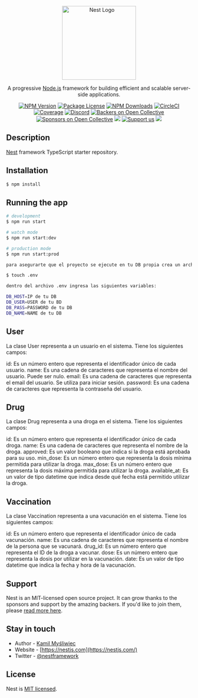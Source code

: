 <p align="center">
  <a href="http://nestjs.com/" target="blank"><img src="https://nestjs.com/img/logo-small.svg" width="200" alt="Nest Logo" /></a>
</p>

[circleci-image]: https://img.shields.io/circleci/build/github/nestjs/nest/master?token=abc123def456
[circleci-url]: https://circleci.com/gh/nestjs/nest

  <p align="center">A progressive <a href="http://nodejs.org" target="_blank">Node.js</a> framework for building efficient and scalable server-side applications.</p>
    <p align="center">
<a href="https://www.npmjs.com/~nestjscore" target="_blank"><img src="https://img.shields.io/npm/v/@nestjs/core.svg" alt="NPM Version" /></a>
<a href="https://www.npmjs.com/~nestjscore" target="_blank"><img src="https://img.shields.io/npm/l/@nestjs/core.svg" alt="Package License" /></a>
<a href="https://www.npmjs.com/~nestjscore" target="_blank"><img src="https://img.shields.io/npm/dm/@nestjs/common.svg" alt="NPM Downloads" /></a>
<a href="https://circleci.com/gh/nestjs/nest" target="_blank"><img src="https://img.shields.io/circleci/build/github/nestjs/nest/master" alt="CircleCI" /></a>
<a href="https://coveralls.io/github/nestjs/nest?branch=master" target="_blank"><img src="https://coveralls.io/repos/github/nestjs/nest/badge.svg?branch=master#9" alt="Coverage" /></a>
<a href="https://discord.gg/G7Qnnhy" target="_blank"><img src="https://img.shields.io/badge/discord-online-brightgreen.svg" alt="Discord"/></a>
<a href="https://opencollective.com/nest#backer" target="_blank"><img src="https://opencollective.com/nest/backers/badge.svg" alt="Backers on Open Collective" /></a>
<a href="https://opencollective.com/nest#sponsor" target="_blank"><img src="https://opencollective.com/nest/sponsors/badge.svg" alt="Sponsors on Open Collective" /></a>
  <a href="https://paypal.me/kamilmysliwiec" target="_blank"><img src="https://img.shields.io/badge/Donate-PayPal-ff3f59.svg"/></a>
    <a href="https://opencollective.com/nest#sponsor"  target="_blank"><img src="https://img.shields.io/badge/Support%20us-Open%20Collective-41B883.svg" alt="Support us"></a>
  <a href="https://twitter.com/nestframework" target="_blank"><img src="https://img.shields.io/twitter/follow/nestframework.svg?style=social&label=Follow"></a>
</p>
  <!--[![Backers on Open Collective](https://opencollective.com/nest/backers/badge.svg)](https://opencollective.com/nest#backer)
  [![Sponsors on Open Collective](https://opencollective.com/nest/sponsors/badge.svg)](https://opencollective.com/nest#sponsor)-->

## Description

[Nest](https://github.com/nestjs/nest) framework TypeScript starter repository.

## Installation

```bash
$ npm install
```

## Running the app

```bash
# development
$ npm run start

# watch mode
$ npm run start:dev

# production mode
$ npm run start:prod

para asegurarte que el proyecto se ejecute en tu DB propia crea un archivo .env con el siguiente comando

$ touch .env

dentro del archivo .env ingresa las siguientes variables:

DB_HOST=IP de tu DB
DB_USER=USER de tu BD
DB_PASS=PASSWORD de tu DB
DB_NAME=NAME de tu DB
```



## User

La clase User representa a un usuario en el sistema. Tiene los siguientes campos:

id: Es un número entero que representa el identificador único de cada usuario.
name: Es una cadena de caracteres que representa el nombre del usuario. Puede ser nulo.
email: Es una cadena de caracteres que representa el email del usuario. Se utiliza para iniciar sesión.
password: Es una cadena de caracteres que representa la contraseña del usuario.

## Drug

La clase Drug representa a una droga en el sistema. Tiene los siguientes campos:

id: Es un número entero que representa el identificador único de cada droga.
name: Es una cadena de caracteres que representa el nombre de la droga.
approved: Es un valor booleano que indica si la droga está aprobada para su uso.
min_dose: Es un número entero que representa la dosis mínima permitida para utilizar la droga.
max_dose: Es un número entero que representa la dosis máxima permitida para utilizar la droga.
available_at: Es un valor de tipo datetime que indica desde qué fecha está permitido utilizar la droga.

## Vaccination

La clase Vaccination representa a una vacunación en el sistema. Tiene los siguientes campos:

id: Es un número entero que representa el identificador único de cada vacunación.
name: Es una cadena de caracteres que representa el nombre de la persona que se vacunará.
drug_id: Es un número entero que representa el ID de la droga a vacunar.
dose: Es un número entero que representa la dosis por utilizar en la vacunación.
date: Es un valor de tipo datetime que indica la fecha y hora de la vacunación.


## Support

Nest is an MIT-licensed open source project. It can grow thanks to the sponsors and support by the amazing backers. If you'd like to join them, please [read more here](https://docs.nestjs.com/support).

## Stay in touch

- Author - [Kamil Myśliwiec](https://kamilmysliwiec.com)
- Website - [https://nestjs.com](https://nestjs.com/)
- Twitter - [@nestframework](https://twitter.com/nestframework)

## License

Nest is [MIT licensed](LICENSE).
